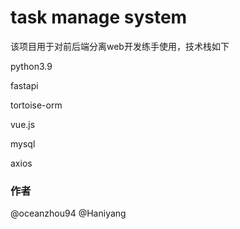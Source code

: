 # task manage system

该项目用于对前后端分离web开发练手使用，技术栈如下

python3.9 

fastapi

tortoise-orm

vue.js

mysql

axios

### 作者

@oceanzhou94
@Haniyang



